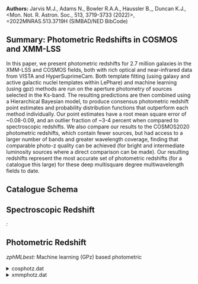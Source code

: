 **Authors:** Jarvis M.J., Adams N., Bowler R.A.A., Haussler B.,, Duncan K.J., <Mon. Not. R. Astron. Soc., 513, 3719-3733 (2022)>, =2022MNRAS.513.3719H (SIMBAD/NED BibCode)

## Summary: Photometric Redshifts in COSMOS and XMM-LSS 

In this paper, we present photometric redshifts for 2.7 million galaxies in the XMM-LSS and COSMOS fields, both with rich optical and near-infrared data from VISTA and HyperSuprimeCam. Both template fitting (using galaxy and active galactic nuclei templates within LePhare) and machine learning (using gpz) methods are run on the aperture photometry of sources selected in the Ks-band. The resulting predictions are then combined using a Hierarchical Bayesian model, to produce consensus photometric redshift point estimates and probability distribution functions that outperform each method individually. Our point estimates have a root mean square error of ~0.08-0.09, and an outlier fraction of ~3-4 percent when compared to spectroscopic redshifts. We also compare our results to the COSMOS2020 photometric redshifts, which contain fewer sources, but had access to a larger number of bands and greater wavelength coverage, finding that comparable photo-z quality can be achieved (for bright and intermediate luminosity sources where a direct comparison can be made). Our resulting redshifts represent the most accurate set of photometric redshifts (for a catalogue this large) for these deep multisquare degree multiwavelength fields to date.

## Catalogue Schema


## Spectroscopic Redshift 
 
*:*  
 

## Photometric Redshift 
 
*zphMLbest:* Machine learning (GPz) based photometric 
 
<details>
<summary>cosphotz.dat</summary>

| Bytes   | Format   | Units    | Label       | Explanations                               |
|:--------|:---------|:---------|:------------|:-------------------------------------------|
| 1- 18   | F18.14   | deg      | RAdeg       | Celestial right ascension (J2000) (RA2000) |
| 20- 37  | F18.16   | deg      | DEdeg       | Celestial declination (J2000) (DEC2000)    |
| 39- 48  | F10.8    | ---      | zphMLbest   | Machine learning (GPz) based photometric   |
| 50- 57  | F8.6     | ---      | e_zphMLbest | Uncertainty on zphMLbest (photo_z_ML_err)  |
| 59- 78  | F20.18   | ---      | zphTemp     | Template fitting (LePhare) based           |
| 80- 98  | F19.17   | ---      | e_zphTemp   | Uncertainty on zphTemp                     |
| 100-120 | F21.19   | ---      | zphHBbest   | Hybrid (Hierarchical Bayesian combination) |
| 122-141 | E20.18   | ---      | e_zphHBbest | ? Uncertainty on zphHBbest                 |
| 143     | I1       | ---      | Flag        | [0/1] Flag identifying quality of          |
| 145-167 | E23.17   | mW/m2/Hz | FCFHT-u     | ?=-99 u-band flux (from CFHT data)         |
| 169-191 | E23.17   | mW/m2/Hz | FHSC-g      | ?=-99 g-band flux (from HSC data)          |
| 193-215 | E23.17   | mW/m2/Hz | FHSC-r      | ?=-99 r-band flux (from HSC data)          |
| 217-239 | E23.17   | mW/m2/Hz | FHSC-i      | ?=-99 i-band flux (from HSC data)          |
| 241-263 | E23.17   | mW/m2/Hz | FHSC-z      | ?=-99 z-band flux (from HSC data)          |
| 265-287 | E23.17   | mW/m2/Hz | FHSC-y      | ?=-99 y-band flux (from HSC data)          |
| 289-311 | E23.17   | mW/m2/Hz | FVISTA-Y    | ?=-99 Y-band flux (from VISTA data)        |
| 313-335 | E23.17   | mW/m2/Hz | FVISTA-J    | ?=-99 J-band flux (from VISTA data)        |
| 337-359 | E23.17   | mW/m2/Hz | FVISTA-H    | ?=-99 H-band flux (from VISTA data)        |
| 361-383 | E23.17   | mW/m2/Hz | FVISTA-Ks   | ?=-99 Ks-band flux (from VISTA data)       |
| 385-407 | E23.17   | mW/m2/Hz | e_FCFHT-u   | []?=-99 Uncertainty on u-band flux         |
| 409-431 | E23.17   | mW/m2/Hz | e_FHSC-g    | ?=-99 Uncertainty on g-band flux           |
| 433-455 | E23.17   | mW/m2/Hz | e_FHSC-r    | ?=-99 Uncertainty on r-band flux           |
| 457-479 | E23.17   | mW/m2/Hz | e_FHSC-i    | ?=-99 Uncertainty on i-band flux           |
| 481-503 | E23.17   | mW/m2/Hz | e_FHSC-z    | ?=-99 Uncertainty on z-band flux           |
| 505-527 | E23.17   | mW/m2/Hz | e_FHSC-y    | ?=-99 Uncertainty on y-band flux           |
| 529-550 | E22.17   | mW/m2/Hz | e_FVISTA-Y  | Uncertainty on Y-band flux                 |
| 552-573 | E22.17   | mW/m2/Hz | e_FVISTA-J  | Uncertainty on J-band flux                 |
| 575-596 | E22.17   | mW/m2/Hz | e_FVISTA-H  | Uncertainty on H-band flux                 |
| 598-619 | E22.17   | mW/m2/Hz | e_FVISTA-Ks | ? Uncertainty on Ks-band flux              |
</details>

<details>
<summary>xmmphotz.dat</summary>

| Bytes   | Format   | Units    | Label       | Explanations                               |
|:--------|:---------|:---------|:------------|:-------------------------------------------|
| 1- 18   | F18.15   | deg      | RAdeg       | Celestial right ascension (J2000) (RA2000) |
| 20- 38  | F19.16   | deg      | DEdeg       | Celestial declination (J2000) (DEC2000)    |
| 40- 49  | E10.5    | ---      | zphMLbest   | Machine learning (GPz) based photometric   |
| 51- 58  | F8.6     | ---      | e_zphMLbest | Uncertainty on zphMLbest (photo_z_ML_e)    |
| 60- 80  | F21.19   | ---      | zphTemp     | Template fitting (LePhare) based           |
| 82-100  | F19.17   | ---      | e_zphTemp   | Uncertainty on zphTemp (photo_z_TEMP)      |
| 102-122 | F21.19   | ---      | zphHBbest   | Hybrid (Hierarchical Bayesian combination) |
| 124-145 | F22.18   | ---      | e_zphHBbest | ? Uncertainty on zphHBbest (photo_z_HB_e)  |
| 147     | I1       | ---      | Flag        | [0/1] Flag identifying quality of photo-z  |
| 149-172 | E24.1    | mW/m2/Hz | FCFHT-u     | ?=-99 u-band flux (from CFHT data)         |
| 174-197 | E24.17   | mW/m2/Hz | FHSC-g      | ?=-99 g-band flux (from HSC data)          |
| 199-222 | E24.17   | mW/m2/Hz | FHSC-r      | ?=-99 r-band flux (from HSC data)          |
| 224-247 | E24.17   | mW/m2/Hz | FHSC-i      | ?=-99 i-band flux (from HSC data)          |
| 249-272 | E24.17   | mW/m2/Hz | FHSC-z      | ?=-99 z-band flux (from HSC data)          |
| 274-297 | E24.17   | mW/m2/Hz | FHSC-y      | ?=-99 y-band flux (from HSC data)          |
| 299-322 | E24.17   | mW/m2/Hz | FVISTA-Y    | ?=-99 Y-band flux (from VISTA data)        |
| 324-347 | E24.17   | mW/m2/Hz | FVISTA-J    | ?=-99 J-band flux (from VISTA data)        |
| 349-372 | E24.17   | mW/m2/Hz | FVISTA-H    | ?=-99 H-band flux (from VISTA data)        |
| 374-397 | E24.17   | mW/m2/Hz | FVISTA-Ks   | ?=-99 Ks-band flux (from VISTA data)       |
| 399-421 | E23.17   | mW/m2/Hz | e_FCFHT-u   | ?=-99 Uncertainty on u-band flux           |
| 423-445 | E23.17   | mW/m2/Hz | e_FHSC-g    | ?=-99 Uncertainty on g-band flux           |
| 447-469 | E23.17   | mW/m2/Hz | e_FHSC-r    | ?=-99 Uncertainty on r-band flux           |
| 471-493 | E23.17   | mW/m2/Hz | e_FHSC-i    | ?=-99 Uncertainty on i-band flux           |
| 495-517 | E23.17   | mW/m2/Hz | e_FHSC-z    | ?=-99 Uncertainty on z-band flux           |
| 519-541 | E23.17   | mW/m2/Hz | e_FHSC-y    | ?=-99 Uncertainty on y-band flux           |
| 543-564 | E22.17   | mW/m2/Hz | e_FVISTA-Y  | ?=-99 Uncertainty on Y-band flux           |
| 566-587 | E22.17   | mW/m2/Hz | e_FVISTA-J  | ?=-99 Uncertainty on J-band flux           |
| 589-610 | E22.17   | mW/m2/Hz | e_FVISTA-H  | ?=-99 Uncertainty on H-band flux           |
| 612-633 | E22.17   | mW/m2/Hz | e_FVISTA-Ks | ?=-99 Uncertainty on Ks-band flux          |
</details>
